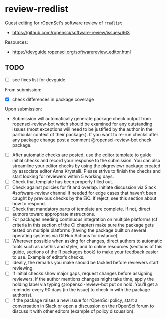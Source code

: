 # review-rredlist

Guest editing for rOpenSci's software review of `rredlist`

- https://github.com/ropensci/software-review/issues/663

Resources:

- https://devguide.ropensci.org/softwarereview_editor.html

## TODO

- [ ] see fixes list for devguide


From submission: 

- [X] check differences in package coverage


Upon submission:

- Submission will automatically generate package check output from ropensci-review-bot which should be examined for any outstanding issues (most exceptions will need to be justified by the author in the particular context of their package.). If you want to re-run checks after any package change post a comment @ropensci-review-bot check package.
- [ ] After automatic checks are posted, use the editor template to guide initial checks and record your response to the submission. You can also streamline your editor checks by using the pkgreviewr package created by associate editor Anna Krystalli. Please strive to finish the checks and start looking for reviewers within 5 working days.
- [ ] Check that template has been properly filled out.
- [ ] Check against policies for fit and overlap. Initiate discussion via Slack #software-review channel if needed for edge cases that haven’t been caught by previous checks by the EiC. If reject, see this section about how to respond.
- [ ] Check that mandatory parts of template are complete. If not, direct authors toward appropriate instructions.
- [ ] For packages needing continuous integration on multiple platforms (cf criteria in this section of the CI chapter) make sure the package gets tested on multiple platforms (having the package built on several operating systems via GitHub Actions for instance).
- [ ] Wherever possible when asking for changes, direct authors to automatic tools such as usethis and styler, and to online resources (sections of this guide, sections of the R packages book) to make your feedback easier to use. Example of editor’s checks.
- [ ] Ideally, the remarks you make should be tackled before reviewers start reviewing.
- [ ] If initial checks show major gaps, request changes before assigning reviewers. If the author mentions changes might take time, apply the holding label via typing @ropensci-review-bot put on hold. You’ll get a reminder every 90 days (in the issue) to check in with the package author(s).
- [ ] If the package raises a new issue for rOpenSci policy, start a conversation in Slack or open a discussion on the rOpenSci forum to discuss it with other editors (example of policy discussion).
